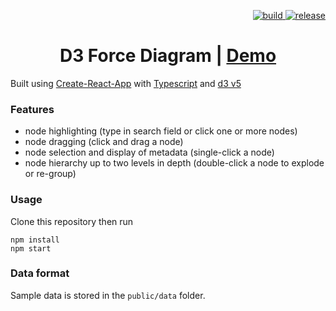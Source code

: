 <p align="right">
  <a href="https://dev.azure.com/stevekirks/Public/_build/latest?definitionId=1&branchName=master">
    <img src="https://dev.azure.com/stevekirks/Public/_apis/build/status/D3-force-diagram?branchName=master" alt="build" />
  </a>
  <a href="https://dev.azure.com/stevekirks/Public/_release?_a=releases&view=mine&definitionId=1">
    <img src="https://vsrm.dev.azure.com/stevekirks/_apis/public/Release/badge/568d0664-714f-4ec5-8948-853530dfed39/1/1" alt="release" />
  </a>
</p>

<h1 align="center">D3 Force Diagram | <a href="https://stevekirks.github.io/d3-force-diagram">Demo</a></h1>

Built using [Create-React-App](https://facebook.github.io/create-react-app/) with [Typescript](https://facebook.github.io/create-react-app/docs/adding-typescript) and [d3 v5](https://d3js.org/)

### Features
-   node highlighting (type in search field or click one or more nodes)
-   node dragging (click and drag a node)
-   node selection and display of metadata (single-click a node)
-   node hierarchy up to two levels in depth (double-click a node to explode or re-group)

### Usage
Clone this repository then run
```
npm install
npm start
```

### Data format
Sample data is stored in the `public/data` folder.
